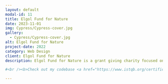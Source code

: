 ```yaml
---
layout: default
modal-id: 11
title: Elgol Fund for Nature
date: 2023-11-01
img: Cypress/Cypress-cover.jpg
gallery:
  - Cypress/Cypress-cover.jpg
alt: Elgol Fund for Nature
project-date: 2022
category: Web Design
client: Elgol Fund for Nature
description: Elgol Fund for Nature is a grant giving charity focused on funding gaps in conservation efforts within the UK. I am currently consulting on the digital strategy for the organisation, focusing on how to gather, manage, and store applications for funding ... considerations. I have designed and built the company website, initially using WordPress for speed, but gradually incorporating custom HTML, CSS, and JavaScript to add more complex functionality. I'm aiming to improve the site further, with the potential to move away from hosting the site through WordPress for greater creative control and a more complex funcitonality that will be required. This role also gives me the opportunity to explore development work, while also being able to think about how test features as they're being created.

#<br /><b>Check out my codebase <a href="https://www.istqb.org/certifications/certified-tester-foundation-level" target="_blank">https://github.com/sjmoosavinia/sjmoosavinia.github.io</a></b>

---
```

